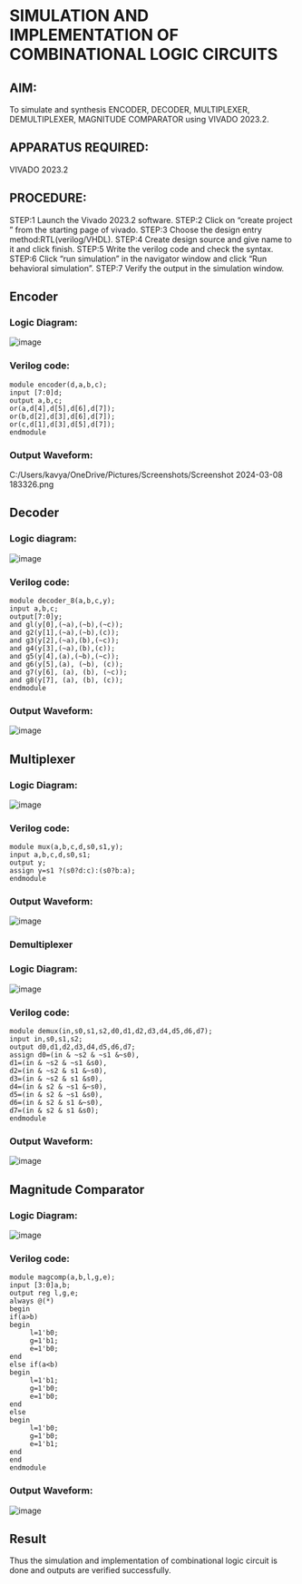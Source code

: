 # SIMULATION AND IMPLEMENTATION OF  COMBINATIONAL LOGIC CIRCUITS

## AIM: 
 To simulate and synthesis ENCODER, DECODER, MULTIPLEXER, DEMULTIPLEXER, MAGNITUDE COMPARATOR using VIVADO 2023.2.

## APPARATUS REQUIRED:
VIVADO 2023.2
## PROCEDURE:
STEP:1 Launch the Vivado 2023.2 software.
STEP:2 Click on “create project ” from the starting page of vivado.
STEP:3 Choose the design entry method:RTL(verilog/VHDL).
STEP:4 Create design source and give name to it and click finish.
STEP:5 Write the verilog code and check the syntax.
STEP:6 Click “run simulation” in the navigator window and click “Run behavioral simulation”.
STEP:7 Verify the output in the simulation window.
        
## Encoder
### Logic Diagram:
![image](https://github.com/navaneethans/VLSI-LAB-EXP-2/assets/6987778/3cd1f95e-7531-4cad-9154-fdd397ac439e)
### Verilog code:
```
module encoder(d,a,b,c);
input [7:0]d;
output a,b,c;
or(a,d[4],d[5],d[6],d[7]);
or(b,d[2],d[3],d[6],d[7]);
or(c,d[1],d[3],d[5],d[7]);
endmodule
```
### Output Waveform:
C:/Users/kavya/OneDrive/Pictures/Screenshots/Screenshot 2024-03-08 183326.png



## Decoder
### Logic diagram:

![image](https://github.com/navaneethans/VLSI-LAB-EXP-2/assets/6987778/45a5e6cf-bbe0-4fd5-ac84-e5ad4477483b)
### Verilog code:
```
module decoder_8(a,b,c,y);
input a,b,c; 
output[7:0]y; 
and gl(y[0],(~a),(~b),(~c)); 
and g2(y[1],(~a),(~b),(c)); 
and g3(y[2],(~a),(b),(~c));
and g4(y[3],(~a),(b),(c));
and g5(y[4],(a),(~b),(~c));
and g6(y[5],(a), (~b), (c));
and g7(y[6], (a), (b), (~c)); 
and g8(y[7], (a), (b), (c));
endmodule
```
### Output Waveform:
![image](https://github.com/NMRohith/VLSI-LAB-EXP-2/assets/163638659/eaf21b89-10f4-4a38-b460-b75d1620ef76)



## Multiplexer
### Logic Diagram:

![image](https://github.com/navaneethans/VLSI-LAB-EXP-2/assets/6987778/427f75b2-8e67-44b9-ac45-a66651787436)
### Verilog code:
```
module mux(a,b,c,d,s0,s1,y);
input a,b,c,d,s0,s1;
output y;
assign y=s1 ?(s0?d:c):(s0?b:a);
endmodule
```
### Output Waveform:
![image](https://github.com/NMRohith/VLSI-LAB-EXP-2/assets/163638659/27dec667-2cb4-4651-8029-46a86be99035)



### Demultiplexer
### Logic Diagram:

![image](https://github.com/navaneethans/VLSI-LAB-EXP-2/assets/6987778/1c45a7fc-08ac-4f76-87f2-c084e7150557)
### Verilog code:
```
module demux(in,s0,s1,s2,d0,d1,d2,d3,d4,d5,d6,d7);
input in,s0,s1,s2;
output d0,d1,d2,d3,d4,d5,d6,d7;
assign d0=(in & ~s2 & ~s1 &~s0),
d1=(in & ~s2 & ~s1 &s0),
d2=(in & ~s2 & s1 &~s0),
d3=(in & ~s2 & s1 &s0),
d4=(in & s2 & ~s1 &~s0),
d5=(in & s2 & ~s1 &s0),
d6=(in & s2 & s1 &~s0),
d7=(in & s2 & s1 &s0);
endmodule
```
### Output Waveform:
![image](https://github.com/NMRohith/VLSI-LAB-EXP-2/assets/163638659/d3147d91-d757-4c64-9f8b-eb37545723cb)


## Magnitude Comparator
### Logic Diagram:

![image](https://github.com/navaneethans/VLSI-LAB-EXP-2/assets/6987778/b2fe7a05-6bf7-4dcb-8f5d-28abbf7ea8c2)
### Verilog code:
```
module magcomp(a,b,l,g,e);
input [3:0]a,b;
output reg l,g,e;
always @(*)
begin
if(a>b)
begin
     l=1'b0;
     g=1'b1;
     e=1'b0;
end
else if(a<b)
begin
     l=1'b1;
     g=1'b0;
     e=1'b0;
end
else
begin
     l=1'b0;
     g=1'b0;
     e=1'b1;
end
end
endmodule
```
### Output Waveform:
![image](https://github.com/NMRohith/VLSI-LAB-EXP-2/assets/163638659/f657099b-5ecd-4d1b-a02e-3c3baa9dcea2)
## Result
 Thus the simulation and implementation of combinational logic circuit is done and outputs are verified successfully.






     



  



